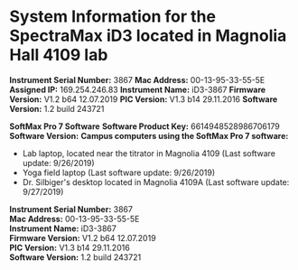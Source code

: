 # System Information for the SpectraMax iD3 located in Magnolia Hall 4109 lab

**Instrument Serial Number:** 3867
**Mac Address:** 00-13-95-33-55-5E
**Assigned IP:** 169.254.246.83
**Instrument Name:** iD3-3867
**Firmware Version:** V1.2 b64 12.07.2019
**PIC Version:** V1.3 b14 29.11.2016
**Software Version:** 1.2 build 243721

**SoftMax Pro 7 Software**
**Software Product Key:** 6614948528986706179
**Software Version:** 
**Campus computers using the SoftMax Pro 7 software:**
* Lab laptop, located near the titrator in Magnolia 4109 (Last software update: 9/26/2019)  
* Yoga field laptop (Last software update: 9/26/2019)  
* Dr. Silbiger's desktop located in Magnolia 4109A (Last software update: 9/27/2019)  


**Instrument Serial Number:** 3867  
**Mac Address:** 00-13-95-33-55-5E  
**Instrument Name:** iD3-3867  
**Firmware Version:** V1.2 b64 12.07.2019  
**PIC Version:** V1.3 b14 29.11.2016  
**Software Version:** 1.2 build 243721  
